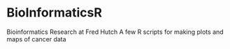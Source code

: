 # BioInformaticsR
Bioinformatics Research at Fred Hutch
A few R scripts for making plots and maps of cancer data
